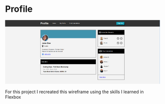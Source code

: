# Profile

![Profile](https://raw.githubusercontent.com/amountcastlej/Profile/main/profile.png)

For this project I recreated this wireframe using the skills I learned in Flexbox
